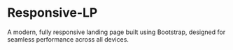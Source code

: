 # Responsive-LP
A modern, fully responsive landing page built using Bootstrap, designed for seamless performance across all devices.
